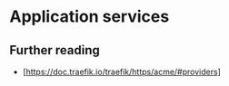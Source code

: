 # Application services

## Further reading

- [https://doc.traefik.io/traefik/https/acme/#providers]
